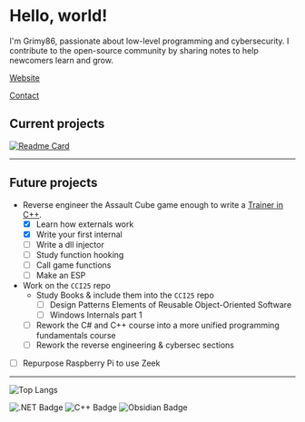 # Hello, world!
I'm Grimy86, passionate about low-level programming and cybersecurity. I contribute to the open-source community by sharing notes to help newcomers learn and grow.

[Website](https://grimy86.github.io/)

[Contact](mailto:grimy86@proton.me)

## Current projects
[![Readme Card](https://github-readme-stats.vercel.app/api/pin/?username=grimy86&repo=CCI25&theme=white)](https://github.com/grimy86/CCI25)

---

## Future projects
- Reverse engineer the Assault Cube game enough to write a [Trainer in C++](https://github.com/grimy86/AssaultCubeTrainer).
  - [X] Learn how externals work
  - [X] Write your first internal
  - [ ] Write a dll injector
  - [ ] Study function hooking
  - [ ] Call game functions
  - [ ] Make an ESP
- Work on the `CCI25` repo
  - Study Books & include them into the `CCI25` repo
    - [ ] Design Patterns Elements of Reusable Object-Oriented Software
    - [ ] Windows Internals part 1
  - [ ] Rework the C# and C++ course into a more unified programming fundamentals course
  - [ ] Rework the reverse engineering & cybersec sections 
- [ ] Repurpose Raspberry Pi to use Zeek

---

<!-- https://badges.pages.dev/ -->
![Top Langs](https://github-readme-stats.vercel.app/api/top-langs/?username=grimy86&langs_count=10&theme=white&hide_title=true&size_weight=0.5&count_weight=0.5)

![.NET Badge](https://img.shields.io/badge/.NET-512BD4?logo=dotnet&logoColor=fff&style=flat-square)
![C++ Badge](https://img.shields.io/badge/C%2B%2B-00599C?logo=cplusplus&logoColor=fff&style=flat-square)
![Obsidian Badge](https://img.shields.io/badge/Obsidian-7C3AED?logo=obsidian&logoColor=fff&style=flat-square)
